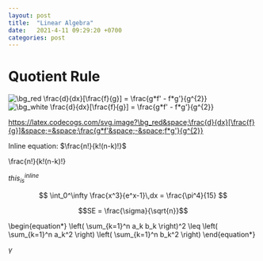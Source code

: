 ```yaml
---
layout: post
title:  "Linear Algebra"
date:   2021-4-11 09:29:20 +0700
categories: post
---
```


# Quotient Rule

<img src="https://latex.codecogs.com/svg.image?\bg_red&space;\frac{d}{dx}[\frac{f}{g}]&space;=&space;\frac{g*f'&space;-&space;f*g'}{g^{2}}" title="\bg_red \frac{d}{dx}[\frac{f}{g}] = \frac{g*f' - f*g'}{g^{2}}" />

<img src="https://latex.codecogs.com/svg.image?\bg_white&space;\frac{d}{dx}[\frac{f}{g}]&space;=&space;\frac{g*f'&space;-&space;f*g'}{g^{2}}" title="\bg_white \frac{d}{dx}[\frac{f}{g}] = \frac{g*f' - f*g'}{g^{2}}" />

https://latex.codecogs.com/svg.image?\bg_red&space;\frac{d}{dx}[\frac{f}{g}]&space;=&space;\frac{g*f'&space;-&space;f*g'}{g^{2}}

Inline equation: $\frac{n!}{k!(n-k)!}$

\frac{n!}{k!(n-k)!}

 $this_{is}^{inline}$
 
 $$
  \int_0^\infty \frac{x^3}{e^x-1}\,dx = \frac{\pi^4}{15}
$$

```math
SE = \frac{\sigma}{\sqrt{n}}
```

\begin{equation*}
\left( \sum_{k=1}^n a_k b_k \right)^2 \leq \left( \sum_{k=1}^n a_k^2 \right) \left( \sum_{k=1}^n b_k^2 \right)
\end{equation*}



$\gamma$
